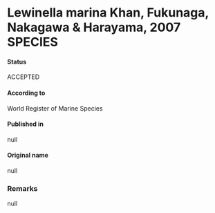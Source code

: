 # Lewinella marina Khan, Fukunaga, Nakagawa & Harayama, 2007 SPECIES

#### Status
ACCEPTED

#### According to
World Register of Marine Species

#### Published in
null

#### Original name
null

### Remarks
null